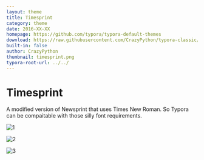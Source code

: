 ```yaml
---
layout: theme
title: Timesprint
category: theme
date: 2016-XX-XX
homepage: https://github.com/typora/typora-default-themes
download: https://raw.githubusercontent.com/CrazyPython/typora-classic/master/timesprint.css
built-in: false
author: CrazyPython
thumbnail: timesprint.png
typora-root-url: ../../
---
```


# Timesprint

A modified version of Newsprint that uses Times New Roman. So Typora can be compaitable with those silly font requirements.

 ![1](/media/theme/timesprint/1.png)

 ![2](/media/theme/timesprint/2.png)

 ![3](/media/theme/timesprint/3.png)
